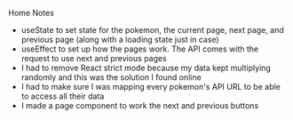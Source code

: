 Home Notes
- useState to set state for the pokemon, the current page, next page, and previous page (along with a loading state just in case)
- useEffect to set up how the pages work. The API comes with the request to use next and previous pages
- I had to remove React strict mode because my data kept multiplying randomly and this was the solution I found online
- I had to make sure I was mapping every pokemon's API URL to be able to access all their data
- I made a page component to work the next and previous buttons